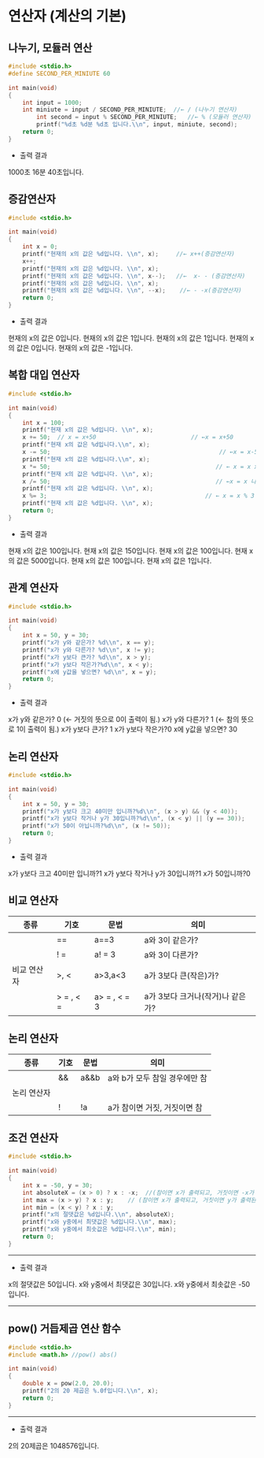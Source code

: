 # 연산자 (계산의 기본)

## 나누기, 모듈러 연산

```c
#include <stdio.h>
#define SECOND_PER_MINIUTE 60

int main(void)
{
	int input = 1000;
	int miniute = input / SECOND_PER_MINIUTE;  //← / (나누기 연산자)
		int second = input % SECOND_PER_MINIUTE;   //← % (모듈러 연산자)
		printf("%d초 %d분 %d초 입니다.\\n", input, miniute, second);
	return 0;
}
```

- 출력 결과

1000초 16분 40초입니다.

## 증감연산자

```c
#include <stdio.h>

int main(void)
{
	int x = 0;
	printf("현재의 x의 값은 %d입니다. \\n", x);     //← x++(증감연산자)
	x++;
	printf("현재의 x의 값은 %d입니다. \\n", x);
	printf("현재의 x의 값은 %d입니다. \\n", x--);   //←  x- - (증감연산자)
	printf("현재의 x의 값은 %d입니다. \\n", x);
	printf("현재의 x의 값은 %d입니다. \\n", --x);    //← - -x(증감연산자)
	return 0;
}
```

- 출력 결과

현재의 x의 값은 0입니다. 현재의 x의 값은 1입니다. 현재의 x의 값은 1입니다. 현재의 x의 값은 0입니다. 현재의 x의 값은 -1입니다.

## 복합 대입 연산자

```c
#include <stdio.h>

int main(void)
{
	int x = 100;
	printf("현재 x의 값은 %d입니다. \\n", x);
	x += 50;  // x = x+50                           // ←x = x+50
	printf("현재 x의 값은 %d입니다.\\n", x);
	x -= 50;                                                // ←x = x-50
	printf("현재 x의 값은 %d입니다.\\n", x);
	x *= 50;                                               // ← x = x x* 50
	printf("현재 x의 값은 %d입니다. \\n", x);
	x /= 50;                                               // ←x = x 나누기 50
	printf("현재 x의 값은 %d입니다. \\n", x);
	x %= 3;                                             // ← x = x % 3
	printf("현재 x의 값은 %d입니다. \\n", x);
	return 0;
}
```

- 출력 결과

현재 x의 값은 100입니다. 현재 x의 값은 150입니다. 현재 x의 값은 100입니다. 현재 x의 값은 5000입니다. 현재 x의 값은 100입니다. 현재 x의 값은 1입니다.

## 관계 연산자

```c
#include <stdio.h>

int main(void)
{
	int x = 50, y = 30;
	printf("x가 y와 같은가? %d\\n", x == y);
	printf("x가 y와 다른가? %d\\n", x != y);
	printf("x가 y보다 큰가? %d\\n", x > y);
	printf("x가 y보다 작은가?%d\\n", x < y);
	printf("x에 y값을 넣으면? %d\\n", x = y);
	return 0;
}
```

- 출력 결과

x가 y와 같은가? 0   (← 거짓의 뜻으로 0이 출력이 됨.) x가 y와 다른가? 1   (← 참의 뜻으로 1이 출력이 됨.) x가 y보다 큰가? 1 x가 y보다 작은가?0 x에 y값을 넣으면? 30

## 논리 연산자

```c
#include <stdio.h>

int main(void)
{
	int x = 50, y = 30;
	printf("x가 y보다 크고 40미만 입니까?%d\\n", (x > y) && (y < 40));
	printf("x가 y보다 작거나 y가 30입니까?%d\\n", (x < y) || (y == 30));
	printf("x가 50이 아닙니까?%d\\n", (x != 50));
	return 0;
}
```

- 출력 결과

x가 y보다 크고 40미만 입니까?1 x가 y보다 작거나 y가 30입니까?1 x가 50입니까?0

## 비교 연산자

| 종류        | 기호      | 문법         | 의미                             |
| ----------- | --------- | ------------ | -------------------------------- |
|             | ==        | a==3         | a와 3이 같은가?                  |
|             | ! =       | a! = 3       | a와 3이 다른가?                  |
| 비교 연산자 | >, <      | a>3,a<3      | a가 3보다 큰(작은)가?            |
|             | > = , < = | a> = , < = 3 | a가 3보다 크거나(작거)나 같은가? |

## 논리 연산자

| 종류        | 기호 | 문법 | 의미                          |
| ----------- | ---- | ---- | ----------------------------- |
|             | &&   | a&&b | a와 b가 모두 참일 경우에만 참 |
| 논리 연산자 |      |      |                               |
|             | !    | !a   | a가 참이면 거짓, 거짓이면 참  |

## 조건 연산자

```c
#include <stdio.h>

int main(void)
{
	int x = -50, y = 30;
	int absoluteX = (x > 0) ? x : -x;  //(참이면 x가 출력되고, 거짓이면 -x가 출력된다.)
	int max = (x > y) ? x : y;    // (참이면 x가 출력되고, 거짓이면 y가 출력된다.)
	int min = (x < y) ? x : y;
	printf("x의 절댓값은 %d입니다.\\n", absoluteX);
	printf("x와 y중에서 최댓값은 %d입니다.\\n", max);
	printf("x와 y중에서 최솟값은 %d입니다.\\n", min);
	return 0;
}
```

------

- 출력 결과

x의 절댓값은 50입니다. x와 y중에서 최댓값은 30입니다. x와 y중에서 최솟값은 -50입니다.

------

## pow()  거듭제곱 연산 함수

```c
#include <stdio.h>
#include <math.h> //pow() abs()

int main(void)
{
	double x = pow(2.0, 20.0);
	printf("2의 20 제곱은 %.0f입니다.\\n", x);
	return 0;
}
```

------

- 출력 결과

2의 20제곱은 1048576입니다.